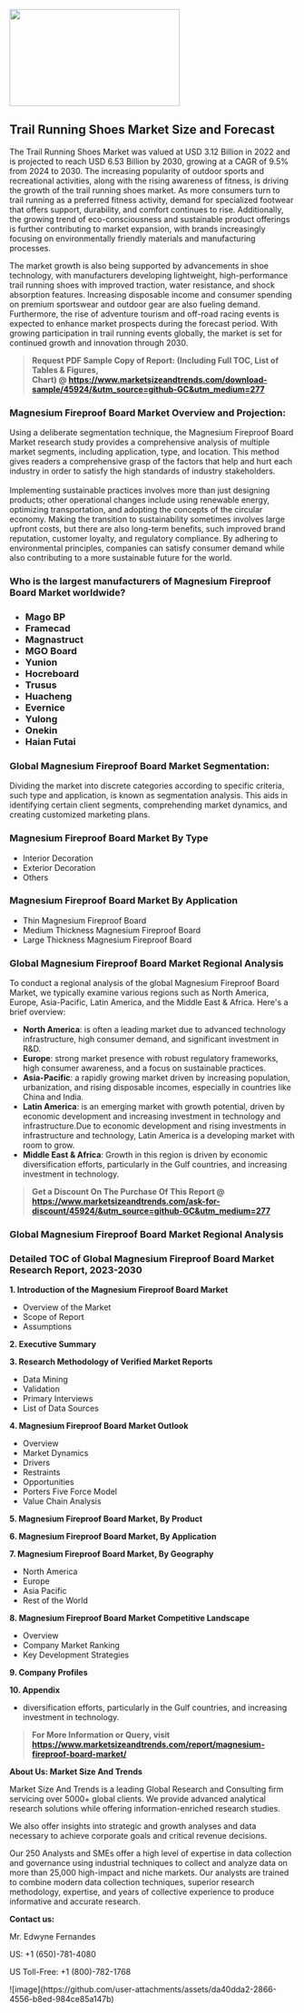 <p><img class="alignnone size-medium wp-image-20088" src="https://ffe5etoiles.com/wp-content/uploads/2024/12/MST1-300x171.png" alt="" width="300" height="171" /></p><h2>Trail Running Shoes Market Size and Forecast</h2><p>The Trail Running Shoes Market was valued at USD 3.12 Billion in 2022 and is projected to reach USD 6.53 Billion by 2030, growing at a CAGR of 9.5% from 2024 to 2030. The increasing popularity of outdoor sports and recreational activities, along with the rising awareness of fitness, is driving the growth of the trail running shoes market. As more consumers turn to trail running as a preferred fitness activity, demand for specialized footwear that offers support, durability, and comfort continues to rise. Additionally, the growing trend of eco-consciousness and sustainable product offerings is further contributing to market expansion, with brands increasingly focusing on environmentally friendly materials and manufacturing processes.</p><p>The market growth is also being supported by advancements in shoe technology, with manufacturers developing lightweight, high-performance trail running shoes with improved traction, water resistance, and shock absorption features. Increasing disposable income and consumer spending on premium sportswear and outdoor gear are also fueling demand. Furthermore, the rise of adventure tourism and off-road racing events is expected to enhance market prospects during the forecast period. With growing participation in trail running events globally, the market is set for continued growth and innovation through 2030.</p></p><blockquote id="" class=""><strong>Request PDF Sample Copy of Report: (Including Full TOC, List of Tables &amp; Figures, Chart)&nbsp;@&nbsp;<strong><a href="https://www.marketsizeandtrends.com/download-sample/45924/&utm_source=github-GC&utm_medium=277" target="_blank">https://www.marketsizeandtrends.com/download-sample/45924/&utm_source=github-GC&utm_medium=277</a></strong></strong></blockquote><h3 id="" class="">Magnesium Fireproof Board Market&nbsp;Overview and Projection:</h3><p id="" class="">Using a deliberate segmentation technique, the Magnesium Fireproof Board Market research study provides a comprehensive analysis of multiple market segments, including application, type, and location. This method gives readers a comprehensive grasp of the factors that help and hurt each industry in order to satisfy the high standards of industry stakeholders. <br /> <br />Implementing sustainable practices involves more than just designing products; other operational changes include using renewable energy, optimizing transportation, and adopting the concepts of the circular economy. Making the transition to sustainability sometimes involves large upfront costs, but there are also long-term benefits, such improved brand reputation, customer loyalty, and regulatory compliance. By adhering to environmental principles, companies can satisfy consumer demand while also contributing to a more sustainable future for the world.</p><h3 id="" class="">Who is the largest manufacturers of&nbsp;Magnesium Fireproof Board Market worldwide?</h3><h3 class=""><p><ul><li>Mago BP </li><li> Framecad </li><li> Magnastruct </li><li> MGO Board </li><li> Yunion </li><li> Hocreboard </li><li> Trusus </li><li> Huacheng </li><li> Evernice </li><li> Yulong </li><li> Onekin </li><li> Haian Futai</li></ul></p></h3><h3 id="" class="">Global&nbsp;Magnesium Fireproof Board Market Segmentation:</h3><p id="" class="">Dividing the market into discrete categories according to specific criteria, such type and application, is known as segmentation analysis. This aids in identifying certain client segments, comprehending market dynamics, and creating customized marketing plans.</p><h3 id="" class="">Magnesium Fireproof Board Market&nbsp;By Type</h3><p><p><ul><li>Interior Decoration</li><li> Exterior Decoration</li><li> Others</p></li></ul></p></p><h3 id="" class="">Magnesium Fireproof Board Market&nbsp;By Application</h3><p class=""><p><ul><li>Thin Magnesium Fireproof Board</li><li> Medium Thickness Magnesium Fireproof Board</li><li> Large Thickness Magnesium Fireproof Board</li></ul></p></p><h3 id="" class="">Global Magnesium Fireproof Board Market Regional Analysis</h3><p id="" class="">To conduct a regional analysis of the global Magnesium Fireproof Board Market, we typically examine various regions such as North America, Europe, Asia-Pacific, Latin America, and the Middle East &amp; Africa. Here's a brief overview:</p><ul><li><strong>North America</strong>: is often a leading market due to advanced technology infrastructure, high consumer demand, and significant investment in R&amp;D.</li><li><strong>Europe</strong>: strong market presence with robust regulatory frameworks, high consumer awareness, and a focus on sustainable practices.</li><li><strong>Asia-Pacific</strong>: a rapidly growing market driven by increasing population, urbanization, and rising disposable incomes, especially in countries like China and India.</li><li><strong>Latin America</strong>: is an emerging market with growth potential, driven by economic development and increasing investment in technology and infrastructure.Due to economic development and rising investments in infrastructure and technology, Latin America is a developing market with room to grow.</li><li><strong>Middle East &amp; Africa</strong>: Growth in this region is driven by economic diversification efforts, particularly in the Gulf countries, and increasing investment in technology.</li></ul><blockquote id="" class=""><strong>Get a Discount On The Purchase Of This Report @ <strong><a href="https://www.marketsizeandtrends.com/ask-for-discount/45924/&utm_source=github-GC&utm_medium=277" target="_blank">https://www.marketsizeandtrends.com/ask-for-discount/45924/&utm_source=github-GC&utm_medium=277</a></strong></strong></blockquote><h3 id="" class="">Global Magnesium Fireproof Board Market Regional Analysis</h3><h3 id="" class="">Detailed TOC of Global Magnesium Fireproof Board Market Research Report, 2023-2030</h3><p id="" class=""><strong>1. Introduction of the Magnesium Fireproof Board Market</strong></p><ul><li>Overview of the Market</li><li>Scope of Report</li><li>Assumptions</li></ul><p id="" class=""><strong>2. Executive Summary</strong></p><p id="" class=""><strong>3. Research Methodology of Verified Market Reports</strong></p><ul><li>Data Mining</li><li>Validation</li><li>Primary Interviews</li><li>List of Data Sources</li></ul><p id="" class=""><strong>4. Magnesium Fireproof Board Market Outlook</strong></p><ul><li>Overview</li><li>Market Dynamics</li><li>Drivers</li><li>Restraints</li><li>Opportunities</li><li>Porters Five Force Model</li><li>Value Chain Analysis</li></ul><p id="" class=""><strong>5. Magnesium Fireproof Board Market, By Product</strong></p><p id="" class=""><strong>6. Magnesium Fireproof Board Market, By Application</strong></p><p id="" class=""><strong>7. Magnesium Fireproof Board Market, By Geography</strong></p><ul><li>North America</li><li>Europe</li><li>Asia Pacific</li><li>Rest of the World</li></ul><p id="" class=""><strong>8. Magnesium Fireproof Board Market Competitive Landscape</strong></p><ul><li>Overview</li><li>Company Market Ranking</li><li>Key Development Strategies</li></ul><p id="" class=""><strong>9. Company Profiles</strong></p><p id="" class=""><strong>10. Appendix</strong></p><ul><li>diversification efforts, particularly in the Gulf countries, and increasing investment in technology.</li></ul><blockquote id="" class=""><strong>For More Information or Query, visit <strong><strong><a href="https://www.marketsizeandtrends.com/report/magnesium-fireproof-board-market/" target="_blank">https://www.marketsizeandtrends.com/report/magnesium-fireproof-board-market/</a></strong></strong></strong></blockquote><p id="" class=""><strong>About Us: Market Size And Trends</strong></p><p id="" class="">Market Size And Trends is a leading Global Research and Consulting firm servicing over 5000+ global clients. We provide advanced analytical research solutions while offering information-enriched research studies.</p><p id="" class="">We also offer insights into strategic and growth analyses and data necessary to achieve corporate goals and critical revenue decisions.</p><p id="" class="">Our 250 Analysts and SMEs offer a high level of expertise in data collection and governance using industrial techniques to collect and analyze data on more than 25,000 high-impact and niche markets. Our analysts are trained to combine modern data collection techniques, superior research methodology, expertise, and years of collective experience to produce informative and accurate research.</p><p id="" class=""><strong>Contact us:</strong></p><p id="" class="">Mr. Edwyne Fernandes</p><p id="" class="">US: +1 (650)-781-4080</p><p id="" class="">US Toll-Free: +1 (800)-782-1768</p>
![image](https://github.com/user-attachments/assets/da40dda2-2866-4556-b8ed-984ce85a147b)
